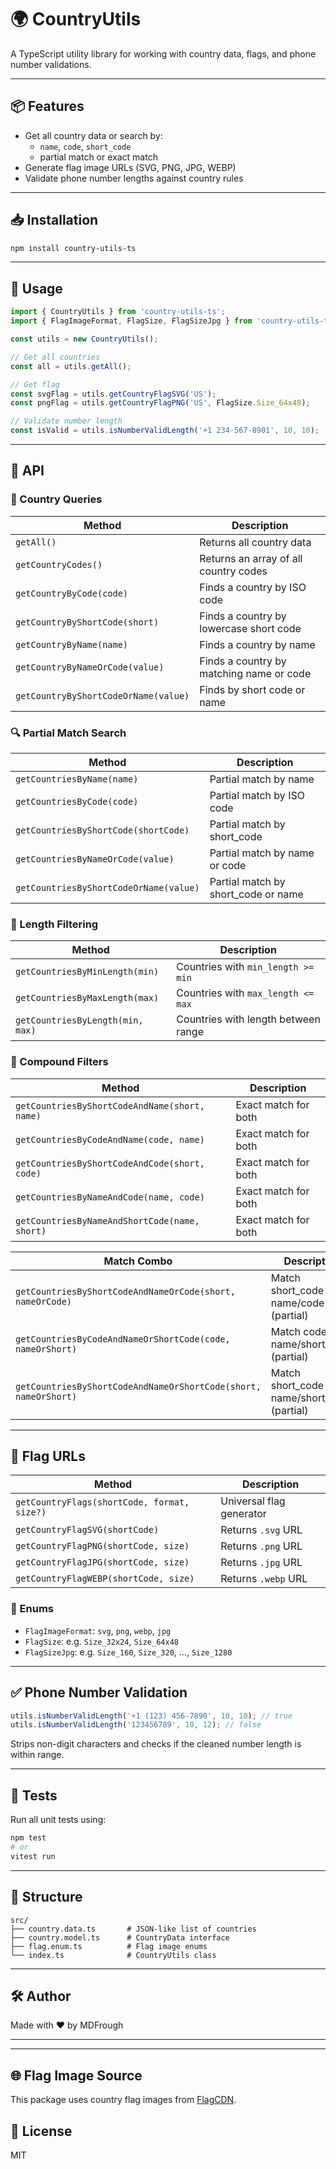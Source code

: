 # 🌍 CountryUtils
A TypeScript utility library for working with country data, flags, and phone number validations.

---

## 📦 Features

- Get all country data or search by:
  - `name`, `code`, `short_code`
  - partial match or exact match
- Generate flag image URLs (SVG, PNG, JPG, WEBP)
- Validate phone number lengths against country rules

---

## 📥 Installation

```bash
npm install country-utils-ts
```

---

## 📄 Usage

```ts
import { CountryUtils } from 'country-utils-ts';
import { FlagImageFormat, FlagSize, FlagSizeJpg } from 'country-utils-ts/flag.enum';

const utils = new CountryUtils();

// Get all countries
const all = utils.getAll();

// Get flag
const svgFlag = utils.getCountryFlagSVG('US');
const pngFlag = utils.getCountryFlagPNG('US', FlagSize.Size_64x48);

// Validate number length
const isValid = utils.isNumberValidLength('+1 234-567-8901', 10, 10);
```

---

## 🧩 API

### 📘 Country Queries

| Method | Description |
|--------|-------------|
| `getAll()` | Returns all country data |
| `getCountryCodes()` | Returns an array of all country codes |
| `getCountryByCode(code)` | Finds a country by ISO code |
| `getCountryByShortCode(short)` | Finds a country by lowercase short code |
| `getCountryByName(name)` | Finds a country by name |
| `getCountryByNameOrCode(value)` | Finds a country by matching name or code |
| `getCountryByShortCodeOrName(value)` | Finds by short code or name |

### 🔍 Partial Match Search

| Method | Description |
|--------|-------------|
| `getCountriesByName(name)` | Partial match by name |
| `getCountriesByCode(code)` | Partial match by ISO code |
| `getCountriesByShortCode(shortCode)` | Partial match by short_code |
| `getCountriesByNameOrCode(value)` | Partial match by name or code |
| `getCountriesByShortCodeOrName(value)` | Partial match by short_code or name |

### 🧮 Length Filtering

| Method | Description |
|--------|-------------|
| `getCountriesByMinLength(min)` | Countries with `min_length >= min` |
| `getCountriesByMaxLength(max)` | Countries with `max_length <= max` |
| `getCountriesByLength(min, max)` | Countries with length between range |

### 🧠 Compound Filters

| Method | Description |
|--------|-------------|
| `getCountriesByShortCodeAndName(short, name)` | Exact match for both |
| `getCountriesByCodeAndName(code, name)` | Exact match for both |
| `getCountriesByShortCodeAndCode(short, code)` | Exact match for both |
| `getCountriesByNameAndCode(name, code)` | Exact match for both |
| `getCountriesByNameAndShortCode(name, short)` | Exact match for both |

| Match Combo | Description |
|-------------|-------------|
| `getCountriesByShortCodeAndNameOrCode(short, nameOrCode)` | Match short_code AND name/code (partial) |
| `getCountriesByCodeAndNameOrShortCode(code, nameOrShort)` | Match code AND name/short_code (partial) |
| `getCountriesByShortCodeAndNameOrShortCode(short, nameOrShort)` | Match short_code AND name/short_code (partial) |

---

## 🏁 Flag URLs

| Method | Description |
|--------|-------------|
| `getCountryFlags(shortCode, format, size?)` | Universal flag generator |
| `getCountryFlagSVG(shortCode)` | Returns `.svg` URL |
| `getCountryFlagPNG(shortCode, size)` | Returns `.png` URL |
| `getCountryFlagJPG(shortCode, size)` | Returns `.jpg` URL |
| `getCountryFlagWEBP(shortCode, size)` | Returns `.webp` URL |

### 🔢 Enums

- `FlagImageFormat`: `svg`, `png`, `webp`, `jpg`
- `FlagSize`: e.g. `Size_32x24`, `Size_64x48`
- `FlagSizeJpg`: e.g. `Size_160`, `Size_320`, ..., `Size_1280`

---

## ✅ Phone Number Validation

```ts
utils.isNumberValidLength('+1 (123) 456-7890', 10, 10); // true
utils.isNumberValidLength('123456789', 10, 12); // false
```

Strips non-digit characters and checks if the cleaned number length is within range.

---

## 🧪 Tests

Run all unit tests using:

```bash
npm test
# or
vitest run
```

---

## 📁 Structure

```
src/
├── country.data.ts       # JSON-like list of countries
├── country.model.ts      # CountryData interface
├── flag.enum.ts          # Flag image enums
└── index.ts              # CountryUtils class
```

---

## 🛠 Author

Made with ❤️ by MDFrough

---


---

## 🌐 Flag Image Source

This package uses country flag images from [FlagCDN](https://flagcdn.com/).


## 📄 License

MIT